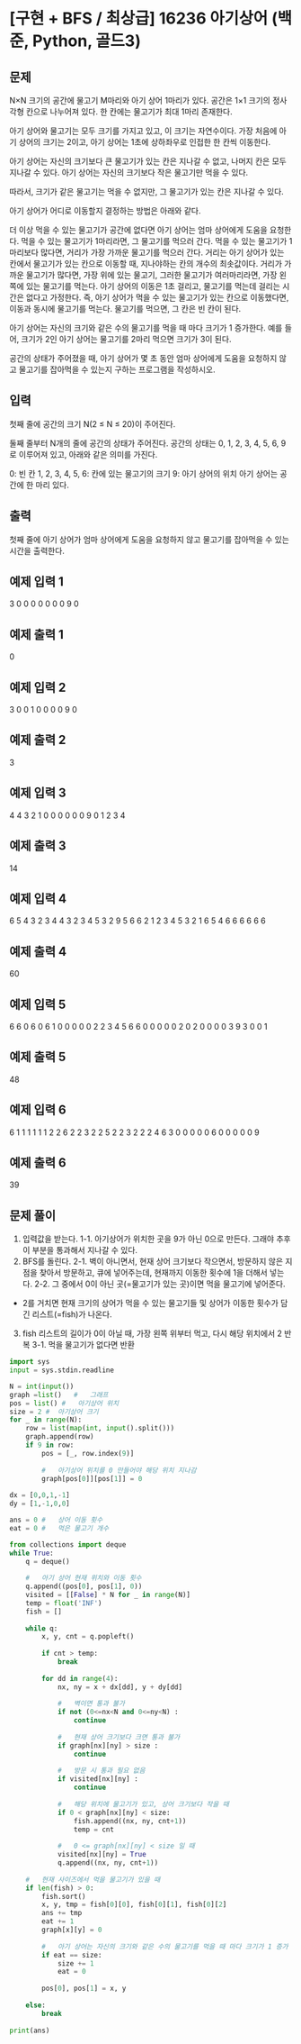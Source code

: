 # [구현 + BFS / 최상급] 16236 아기상어 (백준, Python, 골드3)



## 문제
N×N 크기의 공간에 물고기 M마리와 아기 상어 1마리가 있다. 공간은 1×1 크기의 정사각형 칸으로 나누어져 있다. 한 칸에는 물고기가 최대 1마리 존재한다.

아기 상어와 물고기는 모두 크기를 가지고 있고, 이 크기는 자연수이다. 가장 처음에 아기 상어의 크기는 2이고, 아기 상어는 1초에 상하좌우로 인접한 한 칸씩 이동한다.

아기 상어는 자신의 크기보다 큰 물고기가 있는 칸은 지나갈 수 없고, 나머지 칸은 모두 지나갈 수 있다. 아기 상어는 자신의 크기보다 작은 물고기만 먹을 수 있다. 

따라서, 크기가 같은 물고기는 먹을 수 없지만, 그 물고기가 있는 칸은 지나갈 수 있다.

아기 상어가 어디로 이동할지 결정하는 방법은 아래와 같다.

더 이상 먹을 수 있는 물고기가 공간에 없다면 아기 상어는 엄마 상어에게 도움을 요청한다.
먹을 수 있는 물고기가 1마리라면, 그 물고기를 먹으러 간다.
먹을 수 있는 물고기가 1마리보다 많다면, 거리가 가장 가까운 물고기를 먹으러 간다.
거리는 아기 상어가 있는 칸에서 물고기가 있는 칸으로 이동할 때, 지나야하는 칸의 개수의 최솟값이다.
거리가 가까운 물고기가 많다면, 가장 위에 있는 물고기, 그러한 물고기가 여러마리라면, 가장 왼쪽에 있는 물고기를 먹는다.
아기 상어의 이동은 1초 걸리고, 물고기를 먹는데 걸리는 시간은 없다고 가정한다. 즉, 아기 상어가 먹을 수 있는 물고기가 있는 칸으로 이동했다면, 이동과 동시에 물고기를 먹는다. 물고기를 먹으면, 그 칸은 빈 칸이 된다.

아기 상어는 자신의 크기와 같은 수의 물고기를 먹을 때 마다 크기가 1 증가한다. 예를 들어, 크기가 2인 아기 상어는 물고기를 2마리 먹으면 크기가 3이 된다.

공간의 상태가 주어졌을 때, 아기 상어가 몇 초 동안 엄마 상어에게 도움을 요청하지 않고 물고기를 잡아먹을 수 있는지 구하는 프로그램을 작성하시오.

## 입력
첫째 줄에 공간의 크기 N(2 ≤ N ≤ 20)이 주어진다.

둘째 줄부터 N개의 줄에 공간의 상태가 주어진다. 공간의 상태는 0, 1, 2, 3, 4, 5, 6, 9로 이루어져 있고, 아래와 같은 의미를 가진다.

0: 빈 칸
1, 2, 3, 4, 5, 6: 칸에 있는 물고기의 크기
9: 아기 상어의 위치
아기 상어는 공간에 한 마리 있다.

## 출력
첫째 줄에 아기 상어가 엄마 상어에게 도움을 요청하지 않고 물고기를 잡아먹을 수 있는 시간을 출력한다.

## 예제 입력 1 
3
0 0 0
0 0 0
0 9 0
## 예제 출력 1 
0
## 예제 입력 2 
3
0 0 1
0 0 0
0 9 0
## 예제 출력 2 
3
## 예제 입력 3 
4
4 3 2 1
0 0 0 0
0 0 9 0
1 2 3 4
## 예제 출력 3 
14
## 예제 입력 4 
6
5 4 3 2 3 4
4 3 2 3 4 5
3 2 9 5 6 6
2 1 2 3 4 5
3 2 1 6 5 4
6 6 6 6 6 6
## 예제 출력 4 
60
## 예제 입력 5 
6
6 0 6 0 6 1
0 0 0 0 0 2
2 3 4 5 6 6
0 0 0 0 0 2
0 2 0 0 0 0
3 9 3 0 0 1
## 예제 출력 5 
48
## 예제 입력 6 
6
1 1 1 1 1 1
2 2 6 2 2 3
2 2 5 2 2 3
2 2 2 4 6 3
0 0 0 0 0 6
0 0 0 0 0 9
## 예제 출력 6 
39

## 문제 풀이

1. 입력값을 받는다.
    1-1. 아기상어가 위치한 곳을 9가 아닌 0으로 만든다. 그래야 추후 이 부분을 통과해서 지나갈 수 있다.
2. BFS를 돌린다.
    2-1. 벽이 아니면서, 현재 상어 크기보다 작으면서, 방문하지 않은 지점을 찾아서 방문하고, 큐에 넣어주는데, 현재까지 이동한 횟수에 1을 더해서 넣는다.
    2-2. 그 중에서 0이 아닌 곳(=물고기가 있는 곳)이면 먹을 물고기에 넣어준다.
* 2를 거치면 현재 크기의 상어가 먹을 수 있는 물고기들 및 상어가 이동한 횟수가 담긴 리스트(=fish)가 나온다.
3. fish 리스트의 길이가 0이 아닐 때, 가장 왼쪽 위부터 먹고, 다시 해당 위치에서 2 반복
    3-1. 먹을 물고기가 없다면 반환


```python
import sys
input = sys.stdin.readline

N = int(input())
graph =list()   #   그래프
pos = list() #   아기상어 위치
size = 2 #  아기상어 크기
for _ in range(N):
    row = list(map(int, input().split()))
    graph.append(row)
    if 9 in row:
        pos = [_, row.index(9)]
        
        #   아기상어 위치를 0 만들어야 해당 위치 지나감
        graph[pos[0]][pos[1]] = 0   
        
dx = [0,0,1,-1]
dy = [1,-1,0,0]

ans = 0 #   상어 이동 횟수
eat = 0 #   먹은 물고기 개수

from collections import deque 
while True:
    q = deque()
    
    #   아기 상어 현재 위치와 이동 횟수
    q.append((pos[0], pos[1], 0))   
    visited = [[False] * N for _ in range(N)]
    temp = float('INF')
    fish = []
    
    while q:
        x, y, cnt = q.popleft()
        
        if cnt > temp:
            break
        
        for dd in range(4):
            nx, ny = x + dx[dd], y + dy[dd]
            
            #   벽이면 통과 불가
            if not (0<=nx<N and 0<=ny<N) :
                continue
            
            #   현재 상어 크기보다 크면 통과 불가
            if graph[nx][ny] > size :
                continue
            
            #   방문 시 통과 필요 없음
            if visited[nx][ny] :
                continue
            
            #   해당 위치에 물고기가 있고, 상어 크기보다 작을 때
            if 0 < graph[nx][ny] < size:
                fish.append((nx, ny, cnt+1))
                temp = cnt
                
            #   0 <= graph[nx][ny] < size 일 때
            visited[nx][ny] = True
            q.append((nx, ny, cnt+1))
    
    #   현재 사이즈에서 먹을 물고기가 있을 때        
    if len(fish) > 0:
        fish.sort()
        x, y, tmp = fish[0][0], fish[0][1], fish[0][2]
        ans += tmp
        eat += 1
        graph[x][y] = 0
        
        #   아기 상어는 자신의 크기와 같은 수의 물고기를 먹을 때 마다 크기가 1 증가
        if eat == size:
            size += 1
            eat = 0
            
        pos[0], pos[1] = x, y
        
    else:
        break
        
print(ans)
```
<!--stackedit_data:
eyJoaXN0b3J5IjpbLTkyNzU3Nzk4OV19
-->